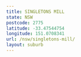 ```yaml
---
title: SINGLETONS MILL
state: NSW
postcode: 2775
latitude: -33.47544754
longitude: 151.0708341
url: /nsw/singletons-mill/
layout: suburb
---
```

